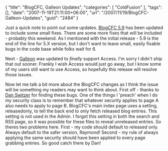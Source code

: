 {
	"title": "BlogCFC, Galleon Updates",
	"categories": [
		"ColdFusion"
	],
	"tags": [],
	"date": "2007-11-19T21:11:00+06:00",
	"url": "/2007/11/19/BlogCFC-Galleon-Updates",
	"guid": "2484"
}

Just a quick note to point out some updates. <a href="http://blogcfc.riaforge.org">BlogCFC 5.9</a> has been updated to include some small fixes. There are some more fixes that will be included - probably this weekend. As I mentioned with the initial release - 5.9 is the end of the line for 5.X version, but I don't want to leave small, easily fixable bugs in the code base while folks wait for 6.

Next - <a href="http://galleon.riaforge.org">Galleon</a> was updated to <i>finally</i> support Access. I'm sorry I didn't ship that out sooner. Frankly I wish Access would just go away, but I know some of my users still want to use Access, so hopefully this release will resolve those issues.

Now let me talk a bit more about the BlogCFC changes as I think the issue will be something my readers may want to think about. First off - thanks to <a href="http://blog.pengoworks.com/blogger/">Dan Switzer</a> for finding these bugs. One of the things I 'preach' when I do my security class is to remember that whatever security applies to page A also needs to apply to page B. BlogCFC's main index page uses a setting, releasedonly, to tell the back end to only fetch released blog entries. This setting is not used in the Admin. I forgot this setting in both the search and RSS page, so it was possible for these files to reveal unreleased entries. So theres two problems here. First - my code should default to released only. Always default to the safer version, Raymond! Second - my rule of always applying the same security should have been applied to every page grabbing entries. So good catch there by Dan!